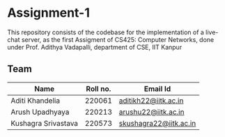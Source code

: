 # Assignment-1

This repository consists of the codebase for the implementation of a live-chat server, as the first Assigment of CS425: Computer Networks, done under Prof. Adithya Vadapalli, department of CSE, IIT Kanpur

## Team

| Name                | Roll no. | Email Id                |
| ------------------- | -------- | ----------------------- |
| Aditi Khandelia     | 220061   | aditikh22@iitk.ac.in    |
| Arush Upadhyaya        | 220213   | arushu22@iitk.ac.in   |
| Kushagra Srivastava       | 220573   | skushagra22@iitk.ac.in     |

